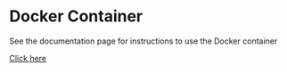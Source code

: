 # Docker Container
See the documentation page for instructions to use the Docker container

[Click here](https://austin006.github.io/3d_printed_quad/software/docker)